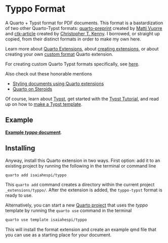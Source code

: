 # Typpo Format

A Quarto + Typst format for PDF documents. This format is a bastardization of two other Quarto-Typst formats: [quarto-preprint](https://github.com/mvuorre/quarto-preprint) created by [Matti Vuorre](https://vuorre.com/) and [ctk-article](https://github.com/christopherkenny/ctk-article) created by [Christopher T. Kenny](https://www.christophertkenny.com/). I borrowed, or straight up copied, from their distinct formats in order to make my own here.

Learn more about [Quarto Extensions](https://quarto.org/docs/extensions/), about [creating extensions](https://quarto.org/docs/extensions/), or about creating your own [custom format](https://quarto.org/docs/extensions/) Quarto extension.

For creating custom Quarto Typst formats specifically, see [here](https://quarto.org/docs/output-formats/typst-custom.html).

Also check out these honorable mentions
-   [Styling documents using Quarto extensions](https://nrennie.rbind.io/training-quarto-extensions/)
-   [Quarto on Steroids](https://www.patalt.org/blog/posts/quarto-extensions/)

Of course, learn about [Typst](https://typst.app/docs/), get started with the [Typst Tutorial](https://typst.app/docs/tutorial/), and read up on how to [make a Typst template](https://typst.app/docs/tutorial/making-a-template/).

## Example

**[Example *typpo* document]()**.

## Installing

Anyway, install this Quarto extension in two ways. First option: add it to an existing project by running the following in the terminal or command line

```zsh
quarto add isaiahespi/typpo
```
This `quarto add` command creates a directory within the current project `_extensions/typpo/`. After the extension is added, the `typpo-typst` format is ready to use.

Alternatively, you can start a new [Quarto project](https://quarto.org/docs/projects/quarto-projects.html) that uses the *typpo* template by running the `quarto use` command in the terminal

```bash
quarto use template isaiahespi/typpo
```
This will install the format extension and create an example qmd file
that you can use as a starting place for your document.

